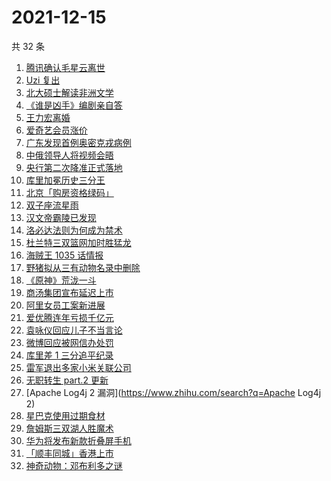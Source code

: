 # 2021-12-15

共 32 条

<!-- BEGIN -->
<!-- 最后更新时间 Wed Dec 15 2021 15:07:28 GMT+0800 (China Standard Time) -->

1. [腾讯确认毛星云离世](https://www.zhihu.com/search?q=毛星云)
1. [Uzi 复出](https://www.zhihu.com/search?q=uzi)
1. [北大硕士解读非洲文学](https://www.zhihu.com/search?q=非洲文学)
1. [《谁是凶手》编剧亲自答](https://www.zhihu.com/search?q=谁是凶手)
1. [王力宏离婚](https://www.zhihu.com/search?q=王力宏)
1. [爱奇艺会员涨价](https://www.zhihu.com/search?q=爱奇艺)
1. [广东发现首例奥密克戎病例](https://www.zhihu.com/search?q=广东疫情)
1. [中俄领导人将视频会晤](https://www.zhihu.com/search?q=中俄视频会晤)
1. [央行第二次降准正式落地](https://www.zhihu.com/search?q=央行降准)
1. [库里加冕历史三分王](https://www.zhihu.com/search?q=库里)
1. [北京「购房资格绿码」](https://www.zhihu.com/search?q=购房资格绿码)
1. [双子座流星雨](https://www.zhihu.com/search?q=流星雨)
1. [汉文帝霸陵已发现](https://www.zhihu.com/search?q=汉文帝霸陵)
1. [洛必达法则为何成为禁术](https://www.zhihu.com/search?q=洛必达法则)
1. [杜兰特三双篮网加时胜猛龙](https://www.zhihu.com/search?q=篮网)
1. [海贼王 1035 话情报](https://www.zhihu.com/search?q=海贼王)
1. [野猪拟从三有动物名录中删除](https://www.zhihu.com/search?q=野猪)
1. [《原神》荒泷一斗](https://www.zhihu.com/search?q=原神)
1. [商汤集团宣布延迟上市](https://www.zhihu.com/search?q=商汤集团)
1. [阿里女员工案新进展](https://www.zhihu.com/search?q=阿里女员工案)
1. [爱优腾连年亏损千亿元](https://www.zhihu.com/search?q=爱奇艺亏损)
1. [袁咏仪回应儿子不当言论](https://www.zhihu.com/search?q=袁咏仪)
1. [微博回应被网信办处罚](https://www.zhihu.com/search?q=微博)
1. [库里差 1 三分追平纪录](https://www.zhihu.com/search?q=库里)
1. [雷军退出多家小米关联公司](https://www.zhihu.com/search?q=雷军)
1. [无职转生 part.2 更新](https://www.zhihu.com/search?q=无职转生)
1. [Apache Log4j 2 漏洞](https://www.zhihu.com/search?q=Apache Log4j 2)
1. [星巴克使用过期食材](https://www.zhihu.com/search?q=星巴克)
1. [詹姆斯三双湖人胜魔术](https://www.zhihu.com/search?q=湖人)
1. [华为将发布新款折叠屏手机](https://www.zhihu.com/search?q=华为折叠屏)
1. [「顺丰同城」香港上市](https://www.zhihu.com/search?q=顺丰同城)
1. [神奇动物：邓布利多之谜](https://www.zhihu.com/search?q=神奇动物在哪里)

<!-- END -->
